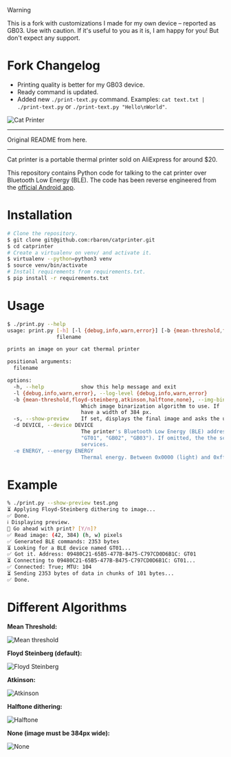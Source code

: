 > [!WARNING]
> This is a fork with customizations I made for my own device – reported as GB03.
> Use with caution. If it's useful to you as it is, I am happy for you! But don't expect any support.

# Fork Changelog 

- Printing quality is better for my GB03 device.
- Ready command is updated.
- Added new `./print-text.py` command. Examples: `cat text.txt | ./print-text.py` or `./print-text.py "Hello\nWorld"`.

![Cat Printer](./media/hackoclock.jpg)

---

 Original README from here.

 ---

Cat printer is a portable thermal printer sold on AliExpress for around $20.

This repository contains Python code for talking to the cat printer over Bluetooth Low Energy (BLE). The code has been reverse engineered from the [official Android app](https://play.google.com/store/apps/details?id=com.frogtosea.iprint&hl=en_US&gl=US).

# Installation
```bash
# Clone the repository.
$ git clone git@github.com:rbaron/catprinter.git
$ cd catprinter
# Create a virtualenv on venv/ and activate it.
$ virtualenv --python=python3 venv
$ source venv/bin/activate
# Install requirements from requirements.txt.
$ pip install -r requirements.txt
```

# Usage
```bash
$ ./print.py --help
usage: print.py [-h] [-l {debug,info,warn,error}] [-b {mean-threshold,floyd-steinberg,atkinson,halftone,none}] [-s] [-d DEVICE] [-e ENERGY]
                filename

prints an image on your cat thermal printer

positional arguments:
  filename

options:
  -h, --help            show this help message and exit
  -l {debug,info,warn,error}, --log-level {debug,info,warn,error}
  -b {mean-threshold,floyd-steinberg,atkinson,halftone,none}, --img-binarization-algo {mean-threshold,floyd-steinberg,atkinson,halftone,none}
                        Which image binarization algorithm to use. If 'none' is used, no binarization will be used. In this case the image has to
                        have a width of 384 px.
  -s, --show-preview    If set, displays the final image and asks the user for confirmation before printing.
  -d DEVICE, --device DEVICE
                        The printer's Bluetooth Low Energy (BLE) address (MAC address on Linux; UUID on macOS) or advertisement name (e.g.:
                        "GT01", "GB02", "GB03"). If omitted, the the script will try to auto discover the printer based on its advertised BLE
                        services.
  -e ENERGY, --energy ENERGY
                        Thermal energy. Between 0x0000 (light) and 0xffff (darker, default).
```

# Example
```bash
% ./print.py --show-preview test.png
⏳ Applying Floyd-Steinberg dithering to image...
✅ Done.
ℹ️ Displaying preview.
🤔 Go ahead with print? [Y/n]?
✅ Read image: (42, 384) (h, w) pixels
✅ Generated BLE commands: 2353 bytes
⏳ Looking for a BLE device named GT01...
✅ Got it. Address: 09480C21-65B5-477B-B475-C797CD0D6B1C: GT01
⏳ Connecting to 09480C21-65B5-477B-B475-C797CD0D6B1C: GT01...
✅ Connected: True; MTU: 104
⏳ Sending 2353 bytes of data in chunks of 101 bytes...
✅ Done.
```


# Different Algorithms

**Mean Threshold:**

![Mean threshold](./media/grumpymeanthreshold.png)


**Floyd Steinberg (default):**

![Floyd Steinberg](./media/grumpyfloydsteinbergexample.png)

**Atkinson:**

![Atkinson](./media/grumpyatkinsonexample.png)

**Halftone dithering:**

![Halftone](./media/grumpyhalftone.png)

**None (image must be 384px wide):**

![None](./media/grumpynone.png)
